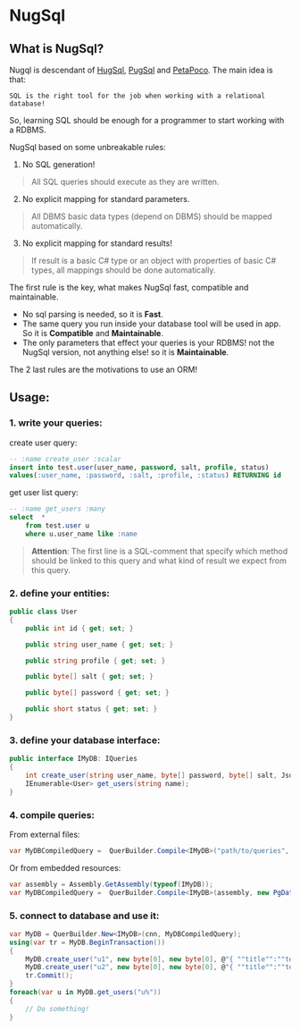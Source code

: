 # NugSql

## What is NugSql?
Nugql is descendant of [HugSql](https://www.hugsql.org/), [PugSql](https://pugsql.org/) and [PetaPoco](https://github.com/CollaboratingPlatypus/PetaPoco). The main idea is that:

`SQL is the right tool for the job when working with a relational database!`

So, learning SQL should be enough for a programmer to start working with a RDBMS.

NugSql based on some unbreakable rules:

1. No SQL generation!

> All SQL queries should execute as they are written.

2. No explicit  mapping for standard parameters.

> All DBMS basic data types (depend on DBMS) should be mapped automatically.

3. No explicit mapping for standard results!

> If result is a basic C# type or an object with properties of basic C# types, all mappings should be done automatically.

The first rule is the key, what makes NugSql fast, compatible and maintainable.

* No sql parsing is needed, so it is **Fast**.
* The same query you run inside your database tool will be used in app. So it is **Compatible** and **Maintainable**.
* The only parameters that effect your queries is your RDBMS! not the NugSql version, not anything else! so it is **Maintainable**.

The 2 last rules are the motivations to use an ORM!

## Usage:

### 1. write your queries:
create user query:
``` SQL
-- :name create_user :scalar
insert into test.user(user_name, password, salt, profile, status)
values(:user_name, :password, :salt, :profile, :status) RETURNING id
```
get user list query:
``` SQL
-- :name get_users :many
select  *
    from test.user u
    where u.user_name like :name
```
> **Attention**: The first line is a SQL-comment that specify which method should be linked to this query and what kind of result we expect from this query.

### 2. define your entities:
```c#
public class User
{
    public int id { get; set; }

    public string user_name { get; set; }

    public string profile { get; set; }

    public byte[] salt { get; set; }

    public byte[] password { get; set; }

    public short status { get; set; }
}
```

### 3. define your database interface:
``` c#
public interface IMyDB: IQueries
{
    int create_user(string user_name, byte[] password, byte[] salt, Jsonb profile, short status);
    IEnumerable<User> get_users(string name);
}
```

### 4. compile queries:
From external files:
``` c#
var MyDBCompiledQuery =  QuerBuilder.Compile<IMyDB>("path/to/queries", new PgDatabaseProvider());
```
Or from embedded resources:
``` c#
var assembly = Assembly.GetAssembly(typeof(IMyDB));
var MyDBCompiledQuery =  QuerBuilder.Compile<IMyDB>(assembly, new PgDatabaseProvider());
```

### 5. connect to database and use it:
``` c#
var MyDB = QuerBuilder.New<IMyDB>(cnn, MyDBCompiledQuery);
using(var tr = MyDB.BeginTransaction())
{
    MyDB.create_user("u1", new byte[0], new byte[0], @"{ ""title"":""test1"" }", 1);
    MyDB.create_user("u2", new byte[0], new byte[0], @"{ ""title"":""test2"" }", 1);
    tr.Commit();
}
foreach(var u in MyDB.get_users("u%"))
{
    // Do something!
}
```